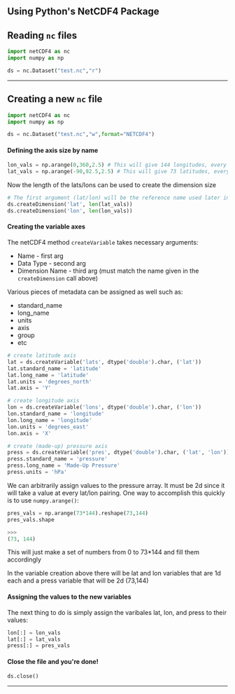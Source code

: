 ## Using Python's NetCDF4 Package

## Reading ```nc``` files

```python
import netCDF4 as nc
import numpy as np

ds = nc.Dataset("test.nc","r")
```

---

## Creating a new ```nc``` file

```python
import netCDF4 as nc
import numpy as np

ds = nc.Dataset("test.nc","w",format="NETCDF4")
```

#### Defining the axis size by name

```python
lon_vals = np.arange(0,360,2.5) # This will give 144 longitudes, every 2.5 degrees
lat_vals = np.arange(-90,92.5,2.5) # This will give 73 latitudes, every 2.5 degrees
```

Now the length of the lats/lons can be used to create the dimension size

```python
# The first argument (lat/lon) will be the reference name used later in the creation of the variables
ds.createDimension('lat', len(lat_vals))
ds.createDimension('lon', len(lon_vals))
```

#### Creating the variable axes

The netCDF4 method ```createVariable``` takes necessary arguments:
* Name - first arg
* Data Type - second arg
* Dimension Name - third arg (must match the name given in the ```createDimension``` call above)

Various pieces of metadata can be assigned as well such as:
* standard_name
* long_name
* units
* axis
* group
* etc

```python
# create latitude axis
lat = ds.createVariable('lats', dtype('double').char, ('lat'))
lat.standard_name = 'latitude'
lat.long_name = 'latitude'
lat.units = 'degrees_north'
lat.axis = 'Y'

# create longitude axis
lon = ds.createVariable('lons', dtype('double').char, ('lon'))
lon.standard_name = 'longitude'
lon.long_name = 'longitude'
lon.units = 'degrees_east'
lon.axis = 'X'

# create (made-up) pressure axis
press = ds.createVariable('pres', dtype('double').char, ('lat', 'lon'))
press.standard_name = 'pressure'
press.long_name = 'Made-Up Pressure'
press.units = 'hPa'
```
We can arbitrarily assign values to the pressure array. It must be 2d since it will take a value at every lat/lon pairing. One way to accomplish this quickly is to use ```numpy.arange()```:

```python
pres_vals = np.arange(73*144).reshape(73,144)
pres_vals.shape

>>>
(73, 144)
```

This will just make a set of numbers from 0 to 73*144 and fill them accordingly 

In the variable creation above there will be lat and lon variables that are 1d each and a press variable that will be 2d (73,144)

#### Assigning the values to the new variables

The next thing to do is simply assign the varibales lat, lon, and press to their values:

```python
lon[:] = lon_vals
lat[:] = lat_vals
press[:] = pres_vals
```

#### Close the file and you're done!

```python
ds.close()
```

---

##